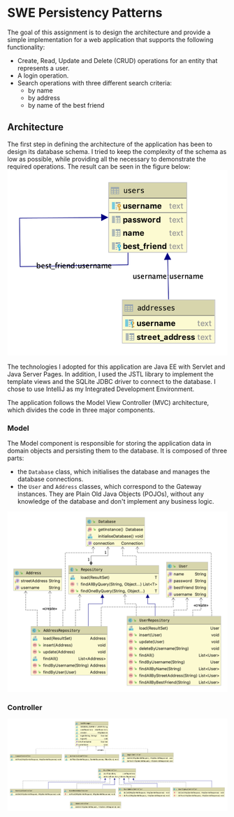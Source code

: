 # SWE Persistency Patterns
The goal of this assignment is to design the architecture and provide a simple implementation for a web application that
supports the following functionality:
* Create, Read, Update and Delete (CRUD) operations for an entity that represents a user.
* A login operation.
* Search operations with three different search criteria: 
  - by name
  - by address
  - by name of the best friend
  
## Architecture
The first step in defining the architecture of the application has been to design its database schema. I tried to keep 
the complexity of the schema as low as possible, while providing all the necessary to demonstrate the required 
operations. The result can be seen in the figure below:
![ER diagram of the database schema](docs/images/database.png)

The technologies I adopted for this application are Java EE with Servlet and Java Server Pages. In addition, I used the 
JSTL library to implement the template views and the SQLite JDBC driver to connect to the database. I chose to use 
IntelliJ as my Integrated Development Environment. 

The application follows the Model View Controller (MVC) architecture, which divides the code in three major components.

### Model 
The Model component is responsible for storing the application data in domain objects and persisting them to the 
database. It is composed of three parts:
* the `Database` class, which initialises the database and manages the database connections.
* the `User` and `Address` classes, which correspond to the Gateway instances. They are Plain Old Java Objects (POJOs), 
without any knowledge of the database and don't implement any business logic.

![Class diagram of the Model component](docs/images/model.png)

### Controller

![Class diagram of the Controller component](docs/images/controller.png)